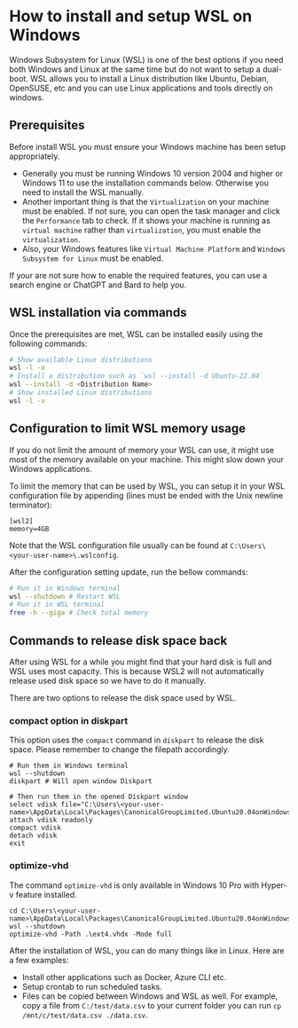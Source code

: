 # How to install and setup WSL on Windows

Windows Subsystem for Linux (WSL) is one of the best options if you need both Windows and Linux at the same time but do not want to setup a dual-boot. WSL allows you to install a Linux distribution like Ubuntu, Debian, OpenSUSE, etc and you can use Linux applications and tools directly on windows.

## Prerequisites
Before install WSL you must ensure your Windows machine has been setup appropriately.
- Generally you must be running Windows 10 version 2004 and higher or Windows 11 to use the installation commands below. Otherwise you need to install the WSL manually.
- Another important thing is that the `Virtualization` on your machine must be enabled. If not sure, you can open the task manager and click the `Performance` tab to check. If it shows your machine is running as `virtual machine` rather than `virtualization`, you must enable the `virtualization`.
- Also, your Windows features like `Virtual Machine Platform` and `Windows Subsystem for Linux` must be enabled.

If your are not sure how to enable the required features, you can use a search engine or ChatGPT and Bard to help you.

## WSL installation via commands
Once the prerequisites are met, WSL can be installed easily using the following commands:
```sh
# Show available Linux distributions
wsl -l -o
# Install a distribution such as `wsl --install -d Ubuntu-22.04`
wsl --install -d <Distribution Name>
# Show installed Linux distributions
wsl -l -v
```

## Configuration to limit WSL memory usage
If you do not limit the amount of memory your WSL can use, it might use most of the memory available on your machine. This might slow down your Windows applications.

To limit the memory that can be used by WSL, you can setup it in your WSL configuration file by appending (lines must be ended with the Unix newline terminator):
```
[wsl2]
memory=4GB
```
Note that the WSL configuration file usually can be found at `C:\Users\<your-user-name>\.wslconfig`.

After the configuration setting update, run the bellow commands:
```sh
# Run it in Windows terminal
wsl --shutdown # Restart WSL
# Run it in WSL terminal
free -h --giga # Check total memory
```

## Commands to release disk space back
After using WSL for a while you might find that your hard disk is full and WSL uses most capacity. This is because WSL2 will not automatically release used disk space so we have to do it manually.

There are two options to release the disk space used by WSL.

### compact option in diskpart
This option uses the `compact` command in `diskpart` to release the disk space. Please remember to change the filepath accordingly.
```
# Run them in Windows terminal
wsl --shutdown
diskpart # Will open window Diskpart

# Then run them in the opened Diskpart window
select vdisk file="C:\Users\<your-user-name>\AppData\Local\Packages\CanonicalGroupLimited.Ubuntu20.04onWindows_79rhkp1fndgsc\LocalState\ext4.vhdx"
attach vdisk readonly
compact vdisk
detach vdisk
exit
```

### optimize-vhd
The command `optimize-vhd` is only available in Windows 10 Pro with Hyper-v feature installed.
```
cd C:\Users\<your-user-name>\AppData\Local\Packages\CanonicalGroupLimited.Ubuntu20.04onWindows_79rhkp1fndgsc\LocalState
wsl --shutdown
optimize-vhd -Path .\ext4.vhdx -Mode full
```

After the installation of WSL, you can do many things like in Linux. Here are a few examples:
- Install other applications such as Docker, Azure CLI etc.
- Setup crontab to run scheduled tasks.
- Files can be copied between Windows and WSL as well. For example, copy a file from `C:/test/data.csv` to your current folder you can run `cp /mnt/c/test/data.csv ./data.csv`.
